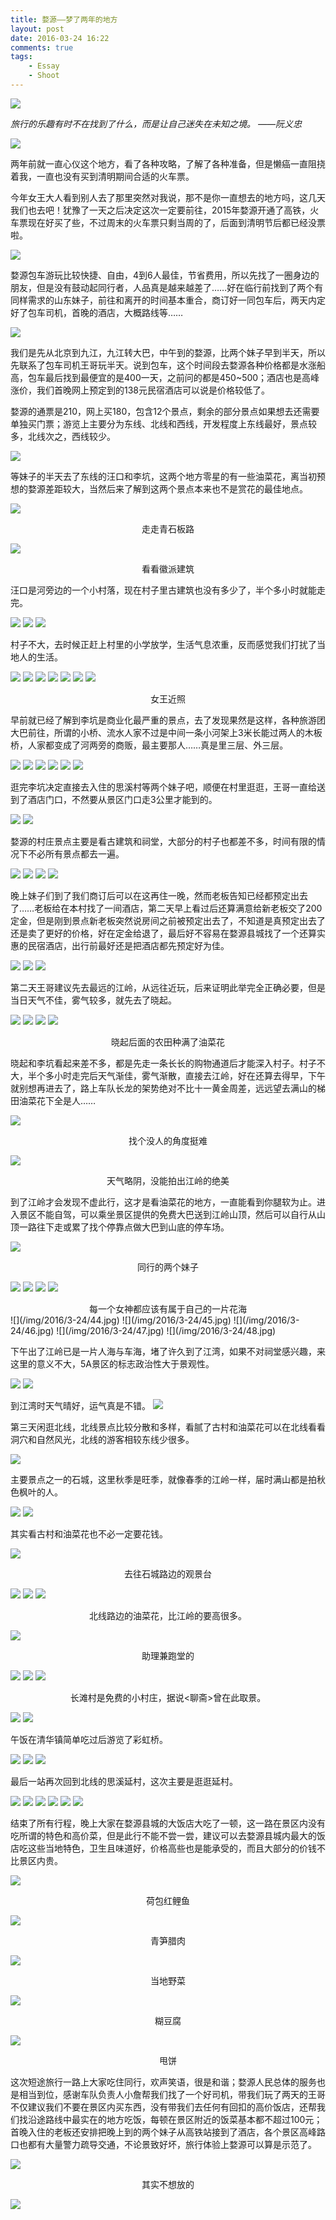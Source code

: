 ```yaml
--- 
title: 婺源——梦了两年的地方
layout: post
date: 2016-03-24 16:22
comments: true
tags: 
    - Essay
    - Shoot
---
```


![](/img/2016/3-24/1.jpg)

*旅行的乐趣有时不在找到了什么，而是让自己迷失在未知之境。 ——阮义忠*

![](/img/2016/3-24/2.jpg)

两年前就一直心仪这个地方，看了各种攻略，了解了各种准备，但是懒癌一直阻挠着我，一直也没有买到清明期间合适的火车票。

今年女王大人看到别人去了那里突然对我说，那不是你一直想去的地方吗，这几天我们也去吧！犹豫了一天之后决定这次一定要前往，2015年婺源开通了高铁，火车票现在好买了些，不过周末的火车票只剩当周的了，后面到清明节后都已经没票啦。

![](/img/2016/3-24/3.jpg)

婺源包车游玩比较快捷、自由，4到6人最佳，节省费用，所以先找了一圈身边的朋友，但是没有鼓动起同行者，人品真是越来越差了……好在临行前找到了两个有同样需求的山东妹子，前往和离开的时间基本重合，商订好一同包车后，两天内定好了包车司机，首晚的酒店，大概路线等……

![](/img/2016/3-24/4.jpg)

我们是先从北京到九江，九江转大巴，中午到的婺源，比两个妹子早到半天，所以先联系了包车司机王哥玩半天。说到包车，这个时间段去婺源各种价格都是水涨船高，包车最后找到最便宜的是400一天，之前问的都是450~500；酒店也是高峰涨价，我们首晚网上预定到的138元民宿酒店可以说是价格较低了。

婺源的通票是210，网上买180，包含12个景点，剩余的部分景点如果想去还需要单独买门票；游览上主要分为东线、北线和西线，开发程度上东线最好，景点较多，北线次之，西线较少。

![](/img/2016/3-24/5.jpg)

等妹子的半天去了东线的汪口和李坑，这两个地方零星的有一些油菜花，离当初预想的婺源差距较大，当然后来了解到这两个景点本来也不是赏花的最佳地点。

![](/img/2016/3-24/6.jpg)

<center>走走青石板路</center>

![](/img/2016/3-24/7.jpg)

<center>看看徽派建筑</center>

汪口是河旁边的一个小村落，现在村子里古建筑也没有多少了，半个多小时就能走完。

![](/img/2016/3-24/8.jpg)
![](/img/2016/3-24/9.jpg)
![](/img/2016/3-24/10.jpg)

村子不大，去时候正赶上村里的小学放学，生活气息浓重，反而感觉我们打扰了当地人的生活。

![](/img/2016/3-24/11.jpg)
![](/img/2016/3-24/12.jpg)
![](/img/2016/3-24/13.jpg)
![](/img/2016/3-24/14.jpg)
![](/img/2016/3-24/15.jpg)
![](/img/2016/3-24/16.jpg)
![](/img/2016/3-24/17.jpg)
<center>女王近照</center>

早前就已经了解到李坑是商业化最严重的景点，去了发现果然是这样，各种旅游团大巴前往，所谓的小桥、流水人家不过是中间一条小河架上3米长能过两人的木板桥，人家都变成了河两旁的商贩，最主要那人……真是里三层、外三层。

![](/img/2016/3-24/18.jpg)
![](/img/2016/3-24/19.jpg)
![](/img/2016/3-24/20.jpg)
![](/img/2016/3-24/21.jpg)
![](/img/2016/3-24/22.jpg)
![](/img/2016/3-24/23.jpg)

逛完李坑决定直接去入住的思溪村等两个妹子吧，顺便在村里逛逛，王哥一直给送到了酒店门口，不然要从景区门口走3公里才能到的。

![](/img/2016/3-24/24.jpg)
![](/img/2016/3-24/25.jpg)

婺源的村庄景点主要是看古建筑和祠堂，大部分的村子也都差不多，时间有限的情况下不必所有景点都去一遍。

![](/img/2016/3-24/26.jpg)
![](/img/2016/3-24/27.jpg)
![](/img/2016/3-24/28.jpg)
![](/img/2016/3-24/29.jpg)

晚上妹子们到了我们商订后可以在这再住一晚，然而老板告知已经都预定出去了……老板给在本村找了一间酒店，第二天早上看过后还算满意给新老板交了200定金，但是刚到景点新老板突然说房间之前被预定出去了，不知道是真预定出去了还是卖了更好的价格，好在定金给退了，最后好不容易在婺源县城找了一个还算实惠的民宿酒店，出行前最好还是把酒店都先预定好为佳。

![](/img/2016/3-24/30.jpg)
![](/img/2016/3-24/31.jpg)
![](/img/2016/3-24/32.jpg)

第二天王哥建议先去最远的江岭，从远往近玩，后来证明此举完全正确必要，但是当日天气不佳，雾气较多，就先去了晓起。

![](/img/2016/3-24/33.jpg)
![](/img/2016/3-24/34.jpg)
![](/img/2016/3-24/35.jpg)
![](/img/2016/3-24/36.jpg)
<center>晓起后面的农田种满了油菜花</center>

晓起和李坑看起来差不多，都是先走一条长长的购物通道后才能深入村子。村子不大，半个多小时走完后天气渐佳，雾气渐散，直接去江岭，好在还算去得早，下午就别想再进去了，路上车队长龙的架势绝对不比十一黄金周差，远远望去满山的梯田油菜花下全是人……

![](/img/2016/3-24/37.jpg)

<center>找个没人的角度挺难</center>

![](/img/2016/3-24/38.jpg)

<center>天气略阴，没能拍出江岭的绝美</center>

到了江岭才会发现不虚此行，这才是看油菜花的地方，一直能看到你腿软为止。进入景区不能自驾，可以乘坐景区提供的免费大巴送到江岭山顶，然后可以自行从山顶一路往下走或累了找个停靠点做大巴到山底的停车场。

![](/img/2016/3-24/39.jpg)

<center>同行的两个妹子</center>

![](/img/2016/3-24/40.jpg)
![](/img/2016/3-24/41.jpg)
![](/img/2016/3-24/42.jpg)
![](/img/2016/3-24/43.jpg)

<center>每一个女神都应该有属于自己的一片花海</center>
![](/img/2016/3-24/44.jpg)
![](/img/2016/3-24/45.jpg)
![](/img/2016/3-24/46.jpg)
![](/img/2016/3-24/47.jpg)
![](/img/2016/3-24/48.jpg)

下午出了江岭已是一片人海与车海，堵了许久到了江湾，如果不对祠堂感兴趣，来这里的意义不大，5A景区的标志政治性大于景观性。

![](/img/2016/3-24/49.jpg)
![](/img/2016/3-24/50.jpg)

到江湾时天气晴好，运气真是不错。
![](/img/2016/3-24/51.jpg)

第三天闲逛北线，北线景点比较分散和多样，看腻了古村和油菜花可以在北线看看洞穴和自然风光，北线的游客相较东线少很多。

![](/img/2016/3-24/52.jpg)

主要景点之一的石城，这里秋季是旺季，就像春季的江岭一样，届时满山都是拍秋色枫叶的人。

![](/img/2016/3-24/53.jpg)
![](/img/2016/3-24/54.jpg)

其实看古村和油菜花也不必一定要花钱。

![](/img/2016/3-24/55.jpg)

<center>去往石城路边的观景台</center>

![](/img/2016/3-24/56.jpg)
![](/img/2016/3-24/57.jpg)
![](/img/2016/3-24/58.jpg)


<center>北线路边的油菜花，比江岭的要高很多。</center>

![](/img/2016/3-24/59.jpg)

<center>助理兼跑堂的</center>

![](/img/2016/3-24/60.jpg)
![](/img/2016/3-24/61.jpg)
![](/img/2016/3-24/62.jpg)

<center>长滩村是免费的小村庄，据说<聊斋>曾在此取景。</center>

![](/img/2016/3-24/63.jpg)
![](/img/2016/3-24/64.jpg)

午饭在清华镇简单吃过后游览了彩虹桥。

![](/img/2016/3-24/65.jpg)
![](/img/2016/3-24/66.jpg)
![](/img/2016/3-24/67.jpg)

最后一站再次回到北线的思溪延村，这次主要是逛逛延村。

![](/img/2016/3-24/68.jpg)
![](/img/2016/3-24/69.jpg)
![](/img/2016/3-24/70.jpg)
![](/img/2016/3-24/71.jpg)
![](/img/2016/3-24/72.jpg)
![](/img/2016/3-24/73.jpg)

结束了所有行程，晚上大家在婺源县城的大饭店大吃了一顿，这一路在景区内没有吃所谓的特色和高价菜，但是此行不能不尝一尝，建议可以去婺源县城内最大的饭店吃这些当地特色，卫生且味道好，价格高些也是能承受的，而且大部分的价钱不比景区内贵。

![](/img/2016/3-24/74.jpg)

<center>荷包红鲤鱼</center>

![](/img/2016/3-24/75.jpg)

<center>青笋腊肉</center>

![](/img/2016/3-24/76.jpg)

<center>当地野菜</center>

![](/img/2016/3-24/77.jpg)

<center>糊豆腐</center>

![](/img/2016/3-24/78.jpg)

<center>甩饼</center>

这次短途旅行一路上大家吃住同行，欢声笑语，很是和谐；婺源人民总体的服务也是相当到位，感谢车队负责人小詹帮我们找了一个好司机，带我们玩了两天的王哥不仅建议我们不要在景区内买东西，没有带我们去任何有回扣的高价饭店，还帮我们找沿途路线中最实在的地方吃饭，每顿在景区附近的饭菜基本都不超过100元；首晚入住的老板还安排把晚上到的两个妹子从高铁站接到了酒店，各个景区高峰路口也都有大量警力疏导交通，不论景致好坏，旅行体验上婺源可以算是示范了。

![](/img/2016/3-24/79.jpg)

<center>其实不想放的</center>

![](\img\2016\3-24\68.jpg)